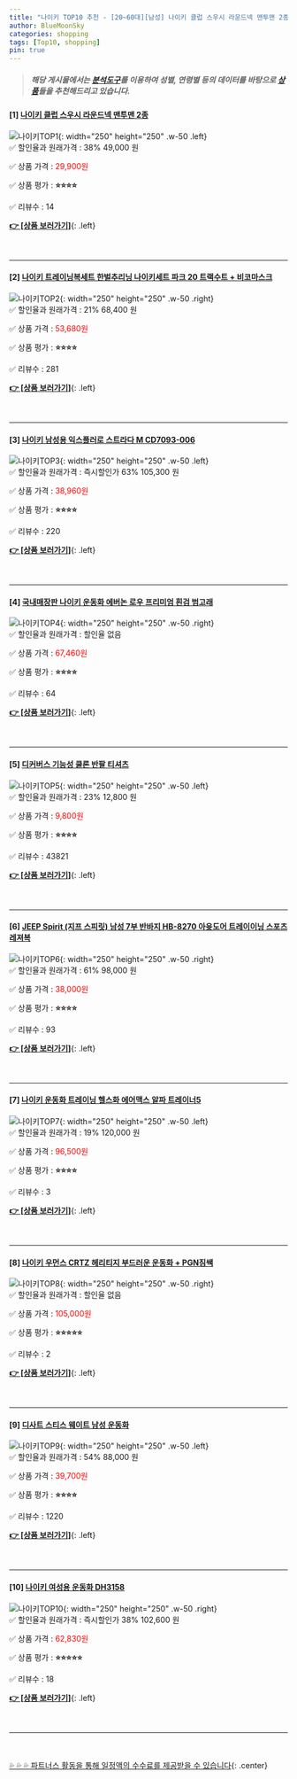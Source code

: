 ```yaml
---
title: "나이키 TOP10 추천 - [20~60대][남성] 나이키 클럽 스우시 라운드넥 맨투맨 2종"
author: BlueMoonSky
categories: shopping
tags: [Top10, shopping]
pin: true
---
```


> ##### 해당 게시물에서는 [**분석도구**](https://itemscout.io/)를 이용하여 **성별**, **연령별** 등의 데이터를 바탕으로 [**상품**](https://link.coupang.com/a/baae76)들을 추천해드리고 있습니다.

#### [1] [나이키 클럽 스우시 라운드넥 맨투맨 2종](https://link.coupang.com/re/AFFSDP?lptag=AF5964186&subid=bluemoonsky6999&pageKey=7553279003&traceid=V0-153&itemId=19883153778&vendorItemId=86983615988)
![나이키TOP1](https://thumbnail7.coupangcdn.com/thumbnails/remote/230x230ex/image/vendor_inventory/e5c9/d4b002511a3988123faeca5cf9e1e12577a9b5481d0a8982351f547acf79.jpg){: width="250" height="250" .w-50 .left}
<br>
✅ 할인율과 원래가격 : 38%  49,000   원

✅ 상품 가격 : <span style="color:red"> 29,900원 </span>

✅ 상품 평가 : **⭐⭐⭐⭐**

✅ 리뷰수 : 14

[**👉  [상품 보러가기]**](https://link.coupang.com/re/AFFSDP?lptag=AF5964186&subid=bluemoonsky6999&pageKey=7553279003&traceid=V0-153&itemId=19883153778&vendorItemId=86983615988){: .left}
<br>
<br>
<br>

***

#### [2] [나이키 트레이닝복세트 한벌추리닝 나이키세트 파크 20 트랙수트 + 비코마스크](https://link.coupang.com/re/AFFSDP?lptag=AF5964186&subid=bluemoonsky6999&pageKey=6065272130&traceid=V0-153&itemId=11171883517&vendorItemId=78449890730)
![나이키TOP2](https://thumbnail9.coupangcdn.com/thumbnails/remote/230x230ex/image/vendor_inventory/ab9e/a2b7bd65e99aef74e8d204747e9cbccba12ea11dad38386ebec94112cb69.jpg){: width="250" height="250" .w-50 .right}
<br>
✅ 할인율과 원래가격 : 21%  68,400   원

✅ 상품 가격 : <span style="color:red"> 53,680원 </span>

✅ 상품 평가 : **⭐⭐⭐⭐**

✅ 리뷰수 : 281

[**👉  [상품 보러가기]**](https://link.coupang.com/re/AFFSDP?lptag=AF5964186&subid=bluemoonsky6999&pageKey=6065272130&traceid=V0-153&itemId=11171883517&vendorItemId=78449890730){: .left}
<br>
<br>
<br>

***

#### [3] [나이키 남성용 익스플러로 스트라다 M CD7093-006](https://link.coupang.com/re/AFFSDP?lptag=AF5964186&subid=bluemoonsky6999&pageKey=5244376446&traceid=V0-153&itemId=7415944873&vendorItemId=74706919623)
![나이키TOP3](https://thumbnail8.coupangcdn.com/thumbnails/remote/230x230ex/image/retail/images/10410368956932998-f1fd3f23-b827-4ecc-9938-d5486f822131.PNG){: width="250" height="250" .w-50 .left}
<br>
✅ 할인율과 원래가격 : 즉시할인가 63%  105,300   원

✅ 상품 가격 : <span style="color:red"> 38,960원 </span>

✅ 상품 평가 : **⭐⭐⭐⭐**

✅ 리뷰수 : 220

[**👉  [상품 보러가기]**](https://link.coupang.com/re/AFFSDP?lptag=AF5964186&subid=bluemoonsky6999&pageKey=5244376446&traceid=V0-153&itemId=7415944873&vendorItemId=74706919623){: .left}
<br>
<br>
<br>

***

#### [4] [국내매장판 나이키 운동화 에버논 로우 프리미엄 흰검 범고래](https://link.coupang.com/re/AFFSDP?lptag=AF5964186&subid=bluemoonsky6999&pageKey=6731679053&traceid=V0-153&itemId=15687126587&vendorItemId=85384231067)
![나이키TOP4](https://thumbnail6.coupangcdn.com/thumbnails/remote/230x230ex/image/vendor_inventory/b11c/6bf58610b4c7c64d116395f9ab405f8fe411df87d7cbe7c67115ed7f7032.jpg){: width="250" height="250" .w-50 .right}
<br>
✅ 할인율과 원래가격 : 할인율 없음

✅ 상품 가격 : <span style="color:red"> 67,460원 </span>

✅ 상품 평가 : **⭐⭐⭐⭐**

✅ 리뷰수 : 64

[**👉  [상품 보러가기]**](https://link.coupang.com/re/AFFSDP?lptag=AF5964186&subid=bluemoonsky6999&pageKey=6731679053&traceid=V0-153&itemId=15687126587&vendorItemId=85384231067){: .left}
<br>
<br>
<br>

***

#### [5] [디커버스 기능성 쿨론 반팔 티셔츠](https://link.coupang.com/re/AFFSDP?lptag=AF5964186&subid=bluemoonsky6999&pageKey=4947678567&traceid=V0-153&itemId=6530107389&vendorItemId=4709375105)
![나이키TOP5](https://thumbnail7.coupangcdn.com/thumbnails/remote/230x230ex/image/vendor_inventory/15ca/99d8e8d208d0914ad0d10972a37cbd5b4babbe0a278eba5b8c0f480c5b8d.jpg){: width="250" height="250" .w-50 .left}
<br>
✅ 할인율과 원래가격 : 23%  12,800   원

✅ 상품 가격 : <span style="color:red"> 9,800원 </span>

✅ 상품 평가 : **⭐⭐⭐⭐**

✅ 리뷰수 : 43821

[**👉  [상품 보러가기]**](https://link.coupang.com/re/AFFSDP?lptag=AF5964186&subid=bluemoonsky6999&pageKey=4947678567&traceid=V0-153&itemId=6530107389&vendorItemId=4709375105){: .left}
<br>
<br>
<br>

***

#### [6] [JEEP Spirit (지프 스피릿) 남성 7부 반바지 HB-8270 아윳도어 트레이이닝 스포츠 레져복](https://link.coupang.com/re/AFFSDP?lptag=AF5964186&subid=bluemoonsky6999&pageKey=7281983637&traceid=V0-153&itemId=18593755518&vendorItemId=85729955761)
![나이키TOP6](https://thumbnail6.coupangcdn.com/thumbnails/remote/230x230ex/image/vendor_inventory/facb/709ba979dbb47e1cbd63ddea22daa99a604a59124c03ef417308b099d87e.jpg){: width="250" height="250" .w-50 .right}
<br>
✅ 할인율과 원래가격 : 61%  98,000   원

✅ 상품 가격 : <span style="color:red"> 38,000원 </span>

✅ 상품 평가 : **⭐⭐⭐⭐**

✅ 리뷰수 : 93

[**👉  [상품 보러가기]**](https://link.coupang.com/re/AFFSDP?lptag=AF5964186&subid=bluemoonsky6999&pageKey=7281983637&traceid=V0-153&itemId=18593755518&vendorItemId=85729955761){: .left}
<br>
<br>
<br>

***

#### [7] [나이키 운동화 트레이닝 헬스화 에어맥스 알파 트레이너5](https://link.coupang.com/re/AFFSDP?lptag=AF5964186&subid=bluemoonsky6999&pageKey=7561230825&traceid=V0-153&itemId=19920625710&vendorItemId=87020339236)
![나이키TOP7](https://thumbnail9.coupangcdn.com/thumbnails/remote/230x230ex/image/vendor_inventory/49f7/01fb68edb5839842d332c903c8245de15e40aa597d9ccae433a542865102.jpg){: width="250" height="250" .w-50 .left}
<br>
✅ 할인율과 원래가격 : 19%  120,000   원

✅ 상품 가격 : <span style="color:red"> 96,500원 </span>

✅ 상품 평가 : **⭐⭐⭐⭐**

✅ 리뷰수 : 3

[**👉  [상품 보러가기]**](https://link.coupang.com/re/AFFSDP?lptag=AF5964186&subid=bluemoonsky6999&pageKey=7561230825&traceid=V0-153&itemId=19920625710&vendorItemId=87020339236){: .left}
<br>
<br>
<br>

***

#### [8] [나이키 우먼스 CRTZ 헤리티지 부드러운 운동화 + PGN짐쌕](https://link.coupang.com/re/AFFSDP?lptag=AF5964186&subid=bluemoonsky6999&pageKey=7541055376&traceid=V0-153&itemId=19824425996&vendorItemId=86926317716)
![나이키TOP8](https://thumbnail9.coupangcdn.com/thumbnails/remote/230x230ex/image/vendor_inventory/4315/b18b7ba9a4ed1aca568676bebe652faea422167c76799ac7536ac76fe868.jpg){: width="250" height="250" .w-50 .right}
<br>
✅ 할인율과 원래가격 : 할인율 없음

✅ 상품 가격 : <span style="color:red"> 105,000원 </span>

✅ 상품 평가 : **⭐⭐⭐⭐⭐**

✅ 리뷰수 : 2

[**👉  [상품 보러가기]**](https://link.coupang.com/re/AFFSDP?lptag=AF5964186&subid=bluemoonsky6999&pageKey=7541055376&traceid=V0-153&itemId=19824425996&vendorItemId=86926317716){: .left}
<br>
<br>
<br>

***

#### [9] [디사트 스티스 웨이트 남성 운동화](https://link.coupang.com/re/AFFSDP?lptag=AF5964186&subid=bluemoonsky6999&pageKey=6675315822&traceid=V0-153&itemId=15373627785&vendorItemId=85847746794)
![나이키TOP9](https://thumbnail10.coupangcdn.com/thumbnails/remote/230x230ex/image/vendor_inventory/1e36/42db036d1c890577bec196132fe7b8239408a12d132fa38090ef642863c1.jpg){: width="250" height="250" .w-50 .left}
<br>
✅ 할인율과 원래가격 : 54%  88,000   원

✅ 상품 가격 : <span style="color:red"> 39,700원 </span>

✅ 상품 평가 : **⭐⭐⭐⭐**

✅ 리뷰수 : 1220

[**👉  [상품 보러가기]**](https://link.coupang.com/re/AFFSDP?lptag=AF5964186&subid=bluemoonsky6999&pageKey=6675315822&traceid=V0-153&itemId=15373627785&vendorItemId=85847746794){: .left}
<br>
<br>
<br>

***

#### [10] [나이키 여성용 운동화 DH3158](https://link.coupang.com/re/AFFSDP?lptag=AF5964186&subid=bluemoonsky6999&pageKey=7485742354&traceid=V0-153&itemId=19564446417&vendorItemId=86672347504)
![나이키TOP10](https://thumbnail10.coupangcdn.com/thumbnails/remote/230x230ex/image/vendor_inventory/bbe2/15074b10ec77e734f12d7061b338a444c6e922c8b19b233fef404730406d.jpg){: width="250" height="250" .w-50 .right}
<br>
✅ 할인율과 원래가격 : 즉시할인가 38%  102,600   원

✅ 상품 가격 : <span style="color:red"> 62,830원 </span>

✅ 상품 평가 : **⭐⭐⭐⭐⭐**

✅ 리뷰수 : 18

[**👉  [상품 보러가기]**](https://link.coupang.com/re/AFFSDP?lptag=AF5964186&subid=bluemoonsky6999&pageKey=7485742354&traceid=V0-153&itemId=19564446417&vendorItemId=86672347504){: .left}
<br>
<br>
<br>

***
<br><br>[💦 💦 💦 파트너스 활동을 통해 일정액의 수수료를 제공받을 수 있습니다](https://link.coupang.com/a/baae76){: .center}